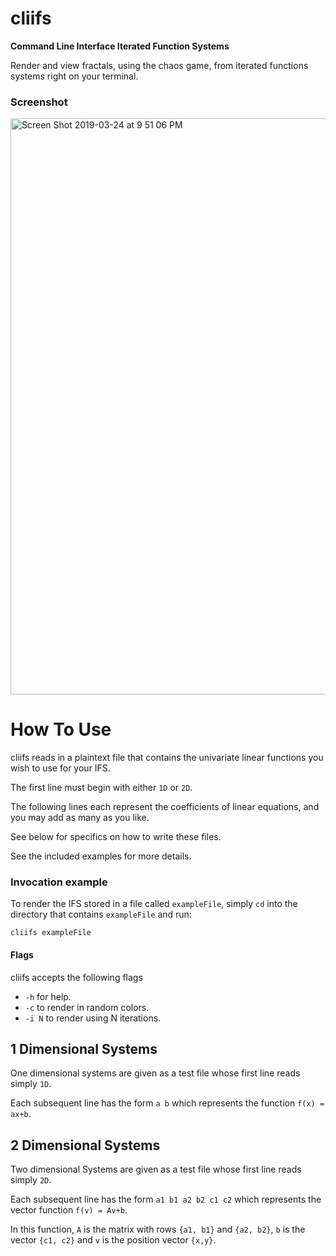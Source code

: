 # cliifs
**Command Line Interface Iterated Function Systems**

Render and view fractals, using the chaos game, from iterated functions systems right on your terminal.

### Screenshot
<img width="922" alt="Screen Shot 2019-03-24 at 9 51 06 PM" src="https://user-images.githubusercontent.com/47536723/54895900-039dd800-4e7f-11e9-81d5-3fe82aea4122.png">

# How To Use
cliifs reads in a plaintext file that contains the univariate linear functions you wish to use for your IFS.

The first line must begin with either `1D` or `2D`. 

The following lines each represent the coefficients of linear equations, and you may add as many as you like.

See below for specifics on how to write these files.

See the included examples for more details.

### Invocation example
To render the IFS stored in a file called `exampleFile`, simply `cd` into the directory that contains `exampleFile` and run:

`cliifs exampleFile`

#### Flags 
cliifs accepts the following flags
* `-h` for help.
* `-c` to render in random colors.
* `-i N` to render using N iterations.

## 1 Dimensional Systems
One dimensional systems are given as a test file whose first line reads simply `1D`.

Each subsequent line has the form `a b` which represents the function `f(x) = ax+b`.


## 2 Dimensional Systems
Two dimensional Systems are given as a test file whose first line reads simply `2D`.

Each subsequent line has the form `a1 b1 a2 b2 c1 c2` which represents the vector function `f(v) = Av+b`.

In this function, `A` is the matrix with rows `{a1, b1}` and `{a2, b2}`, `b` is the vector `{c1, c2}` and `v` is the position vector `{x,y}`.


